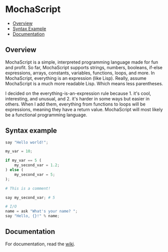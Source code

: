 # MochaScript

- [Overview](#overview)
- [Syntax Example](#syntax-example)
- [Documentation](#documentation)

## Overview
MochaScript is a simple, interpreted programming language made for fun and profit. So far, MochaScript supports strings, numbers, booleans, if-else expressions, arrays, constants, variables, functions, loops, and more. In MochaScript, everything is an expression (like Lisp). Really, assume MochaScript is a much more readable Lisp. Which means less parentheses.

I decided on the everything-is-an-expression rule because 1. it's cool, interesting, and unusual, and 2. it's harder in some ways but easier in others.
When I add them, everything from functions to loops will be expressions, meaning they have a return value. MochaScript will most likely be a functional programming language.

## Syntax example
```py
say "Hello world!";

my_var = 10;

if my_var == 5 (
    my_second_var = 1.2;
) else (
    my_second_var = 5;
);

# This is a comment!

say my_second_var; # 5

# I/O
name = ask "What's your name? ";
say "Hello, {}!" % name;
```

## Documentation
For documentation, read the [wiki](../../wiki/).
